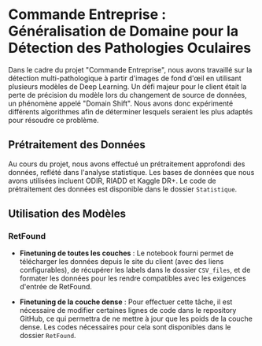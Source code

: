 # Commande Entreprise : Généralisation de Domaine pour la Détection des Pathologies Oculaires

Dans le cadre du projet "Commande Entreprise", nous avons travaillé sur la détection multi-pathologique à partir d'images de fond d'œil en utilisant plusieurs modèles de Deep Learning. Un défi majeur pour le client était la perte de précision du modèle lors du changement de source de données, un phénomène appelé "Domain Shift". Nous avons donc expérimenté différents algorithmes afin de déterminer lesquels seraient les plus adaptés pour résoudre ce problème.

## Prétraitement des Données

Au cours du projet, nous avons effectué un prétraitement approfondi des données, reflété dans l'analyse statistique. Les bases de données que nous avons utilisées incluent ODIR, RIADD et Kaggle DR+. Le code de prétraitement des données est disponible dans le dossier `Statistique`.

## Utilisation des Modèles

### RetFound
- **Finetuning de toutes les couches** : Le notebook fourni permet de télécharger les données depuis le site du client (avec des liens configurables), de récupérer les labels dans le dossier `CSV_files`, et de formater les données pour les rendre compatibles avec les exigences d'entrée de RetFound.

- **Finetuning de la couche dense** : Pour effectuer cette tâche, il est nécessaire de modifier certaines lignes de code dans le repository GitHub, ce qui permettra de ne mettre à jour que les poids de la couche dense. Les codes nécessaires pour cela sont disponibles dans le dossier `RetFound`.

